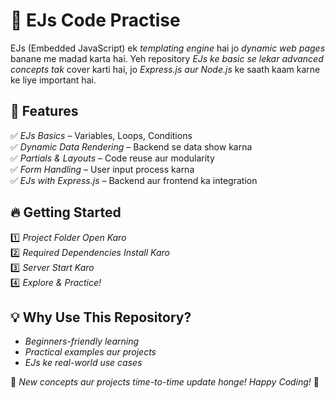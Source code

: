 # 🌟 EJs Code Practise  

EJs (Embedded JavaScript) ek *templating engine* hai jo *dynamic web pages* banane me madad karta hai. Yeh repository *EJs ke basic se lekar advanced concepts tak* cover karti hai, jo *Express.js aur Node.js* ke saath kaam karne ke liye important hai.  

## 🚀 Features  
✅ *EJs Basics* – Variables, Loops, Conditions  
✅ *Dynamic Data Rendering* – Backend se data show karna  
✅ *Partials & Layouts* – Code reuse aur modularity  
✅ *Form Handling* – User input process karna  
✅ *EJs with Express.js* – Backend aur frontend ka integration  

## 🔥 Getting Started  
1️⃣ *Project Folder Open Karo*  
2️⃣ *Required Dependencies Install Karo*  
3️⃣ *Server Start Karo*  
4️⃣ *Explore & Practice!*  

## 💡 Why Use This Repository?  
- *Beginners-friendly learning*  
- *Practical examples aur projects*  
- *EJs ke real-world use cases*  

🔹 *New concepts aur projects time-to-time update honge!* *Happy Coding!* 🎯